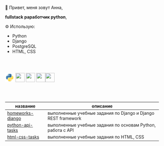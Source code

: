 
👋 Привет, меня зовут Анна,
   
**fullstack раработчик python**,  




⚙️ Использую:
- Python
- Django
- PostgreSQL
- HTML, СSS

<br>
<br>

<img src="https://raw.githubusercontent.com/devicons/devicon/master/icons/python/python-original.svg" alt="python" width="30" height="30"/> <img src="https://cdn.jsdelivr.net/gh/devicons/devicon@latest/icons/django/django-plain.svg" width="30" height="30"/>  <img src="https://cdn.jsdelivr.net/gh/devicons/devicon@latest/icons/postgresql/postgresql-original.svg" width="30" height="30"/> <img src="https://cdn.jsdelivr.net/gh/devicons/devicon@latest/icons/html5/html5-original-wordmark.svg" width="30" height="30"/><img src="https://cdn.jsdelivr.net/gh/devicons/devicon@latest/icons/css3/css3-original-wordmark.svg" width="30" height="30"/>

<br>
<br>

|  название  |     описание     |
| --------  | ------- |  
| [homeworks-django](https://github.com/belokopytova/homeworks-django) | выполненные учебные задания по Django и Django REST framework     |
| [python-api-tasks](https://github.com/belokopytova/python-api-tasks)| выполненные учебные задания по основам Python, работа с API|
| [html-css-tasks](https://github.com/belokopytova/html-css-tasks)| выполненные учебные задания по HTML, CSS|

          
          
          

          
          
          
